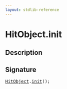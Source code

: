 ```yaml
---
layout: stdlib-reference
---
```


# HitObject\.init

## Description





## Signature 

<pre>
<a href="/stdlib-reference/types/hitobject-03/index" class="code_type">HitObject</a>.<a href="/stdlib-reference/types/hitobject-03/init">init</a>();

</pre>

